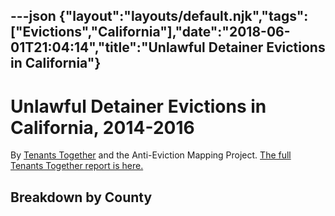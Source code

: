---json
{"layout":"layouts/default.njk","tags":["Evictions","California"],"date":"2018-06-01T21:04:14","title":"Unlawful Detainer Evictions in California"}
---

Unlawful Detainer Evictions in California, 2014-2016
====================================================

By [Tenants Together](http://www.tenantstogether.org) and the Anti-Eviction Mapping Project. [The full Tenants Together report is here.](https://actionnetwork.org/groups/tenants-together/files/23632/download)

Breakdown by County
-------------------